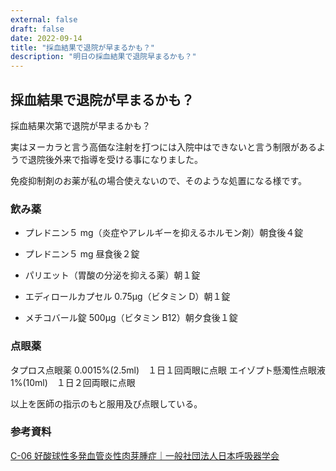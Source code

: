 ```yaml
---
external: false
draft: false
date: 2022-09-14
title: "採血結果で退院が早まるかも？"
description: "明日の採血結果で退院早まるかも？"
---
```


## 採血結果で退院が早まるかも？

採血結果次第で退院が早まるかも？

実はヌーカラと言う高価な注射を打つには入院中はできないと言う制限があるようで退院後外来で指導を受ける事になりました。

免疫抑制剤のお薬が私の場合使えないので、そのような処置になる様です。

### 飲み薬

- プレドニン５ mg（炎症やアレルギーを抑えるホルモン剤）朝食後４錠
- プレドニン５ mg 昼食後２錠

- パリエット（胃酸の分泌を抑える薬）朝１錠
- エディロールカプセル 0.75μg（ビタミン D）朝１錠
- メチコバール錠 500μg（ビタミン B12）朝夕食後１錠

### 点眼薬

タプロス点眼薬 0.0015%(2.5ml)　１日１回両眼に点眼
エイゾプト懸濁性点眼液 1%(10ml)　１日２回両眼に点眼

以上を医師の指示のもと服用及び点眼している。

### 参考資料

[C-06 好酸球性多発血管炎性肉芽腫症｜一般社団法人日本呼吸器学会](https://www.jrs.or.jp/citizen/disease/c/c-06.html)
